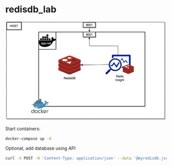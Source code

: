 # redisdb_lab

![diagram](/redisdblab.png)

Start containers:

```bash
docker-compose up -d 
```

Optional, add database using API

```bash
curl -X POST -H 'Content-Type: application/json' --data '@myredisdb.json' http://localhost:8001/api/instance/
```
